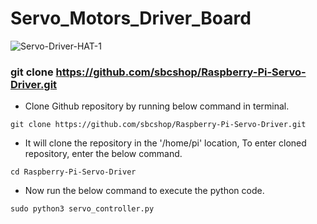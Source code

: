 # Servo_Motors_Driver_Board
![Servo-Driver-HAT-1](https://user-images.githubusercontent.com/59021489/162838547-e6971007-1f37-44d9-9f49-ac46e6ba88f8.jpg)
### git clone https://github.com/sbcshop/Raspberry-Pi-Servo-Driver.git
* Clone Github repository by running below command in terminal.
 
``` git clone https://github.com/sbcshop/Raspberry-Pi-Servo-Driver.git ```

* It will clone the repository in the '/home/pi' location, To enter cloned repository, enter the below command.

``` cd Raspberry-Pi-Servo-Driver  ```

* Now run the below command to execute the python code.

``` sudo python3 servo_controller.py ```
